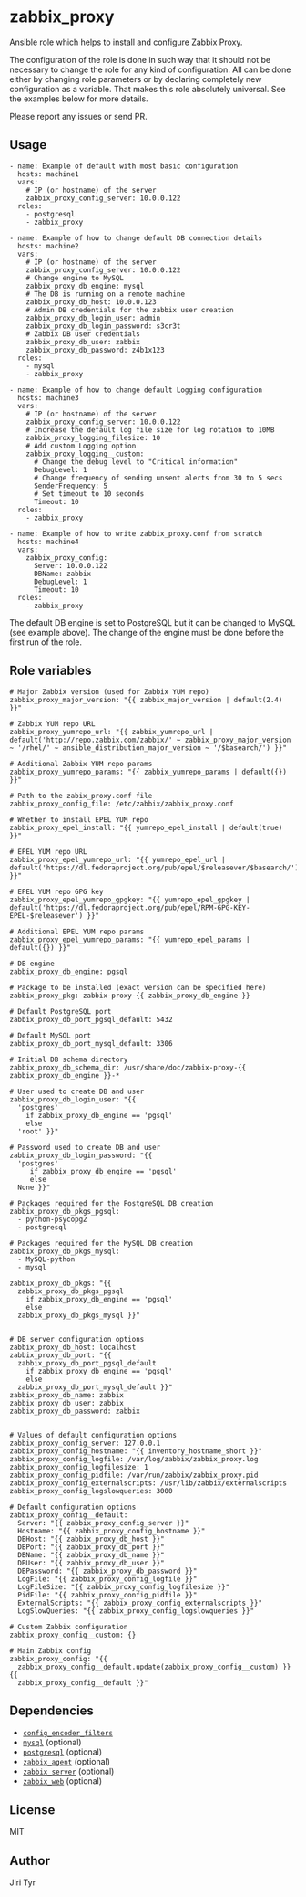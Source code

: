 zabbix_proxy
============

Ansible role which helps to install and configure Zabbix Proxy.

The configuration of the role is done in such way that it should not be
necessary to change the role for any kind of configuration. All can be
done either by changing role parameters or by declaring completely new
configuration as a variable. That makes this role absolutely
universal. See the examples below for more details.

Please report any issues or send PR.


Usage
-----

```
- name: Example of default with most basic configuration
  hosts: machine1
  vars:
    # IP (or hostname) of the server
    zabbix_proxy_config_server: 10.0.0.122
  roles:
    - postgresql
    - zabbix_proxy

- name: Example of how to change default DB connection details
  hosts: machine2
  vars:
    # IP (or hostname) of the server
    zabbix_proxy_config_server: 10.0.0.122
    # Change engine to MySQL
    zabbix_proxy_db_engine: mysql
    # The DB is running on a remote machine
    zabbix_proxy_db_host: 10.0.0.123
    # Admin DB credentials for the zabbix user creation
    zabbix_proxy_db_login_user: admin
    zabbix_proxy_db_login_password: s3cr3t
    # Zabbix DB user credentials
    zabbix_proxy_db_user: zabbix
    zabbix_proxy_db_password: z4b1x123
  roles:
    - mysql
    - zabbix_proxy

- name: Example of how to change default Logging configuration
  hosts: machine3
  vars:
    # IP (or hostname) of the server
    zabbix_proxy_config_server: 10.0.0.122
    # Increase the default log file size for log rotation to 10MB
    zabbix_proxy_logging_filesize: 10
    # Add custom Logging option
    zabbix_proxy_logging__custom:
      # Change the debug level to "Critical information"
      DebugLevel: 1
      # Change frequency of sending unsent alerts from 30 to 5 secs
      SenderFrequency: 5
      # Set timeout to 10 seconds
      Timeout: 10
  roles:
    - zabbix_proxy

- name: Example of how to write zabbix_proxy.conf from scratch
  hosts: machine4
  vars:
    zabbix_proxy_config:
      Server: 10.0.0.122
      DBName: zabbix
      DebugLevel: 1
      Timeout: 10
  roles:
    - zabbix_proxy
```

The default DB engine is set to PostgreSQL but it can be changed to MySQL
(see example above). The change of the engine must be done
before the first run of the role.


Role variables
--------------

```
# Major Zabbix version (used for Zabbix YUM repo)
zabbix_proxy_major_version: "{{ zabbix_major_version | default(2.4) }}"

# Zabbix YUM repo URL
zabbix_proxy_yumrepo_url: "{{ zabbix_yumrepo_url | default('http://repo.zabbix.com/zabbix/' ~ zabbix_proxy_major_version ~ '/rhel/' ~ ansible_distribution_major_version ~ '/$basearch/') }}"

# Additional Zabbix YUM repo params
zabbix_proxy_yumrepo_params: "{{ zabbix_yumrepo_params | default({}) }}"

# Path to the zabix_proxy.conf file
zabbix_proxy_config_file: /etc/zabbix/zabbix_proxy.conf

# Whether to install EPEL YUM repo
zabbix_proxy_epel_install: "{{ yumrepo_epel_install | default(true) }}"

# EPEL YUM repo URL
zabbix_proxy_epel_yumrepo_url: "{{ yumrepo_epel_url | default('https://dl.fedoraproject.org/pub/epel/$releasever/$basearch/') }}"

# EPEL YUM repo GPG key
zabbix_proxy_epel_yumrepo_gpgkey: "{{ yumrepo_epel_gpgkey | default('https://dl.fedoraproject.org/pub/epel/RPM-GPG-KEY-EPEL-$releasever') }}"

# Additional EPEL YUM repo params
zabbix_proxy_epel_yumrepo_params: "{{ yumrepo_epel_params | default({}) }}"

# DB engine
zabbix_proxy_db_engine: pgsql

# Package to be installed (exact version can be specified here)
zabbix_proxy_pkg: zabbix-proxy-{{ zabbix_proxy_db_engine }}

# Default PostgreSQL port
zabbix_proxy_db_port_pgsql_default: 5432

# Default MySQL port
zabbix_proxy_db_port_mysql_default: 3306

# Initial DB schema directory
zabbix_proxy_db_schema_dir: /usr/share/doc/zabbix-proxy-{{ zabbix_proxy_db_engine }}-*

# User used to create DB and user
zabbix_proxy_db_login_user: "{{
  'postgres'
    if zabbix_proxy_db_engine == 'pgsql'
    else
  'root' }}"

# Password used to create DB and user
zabbix_proxy_db_login_password: "{{
  'postgres'
     if zabbix_proxy_db_engine == 'pgsql'
     else
  None }}"

# Packages required for the PostgreSQL DB creation
zabbix_proxy_db_pkgs_pgsql:
  - python-psycopg2
  - postgresql

# Packages required for the MySQL DB creation
zabbix_proxy_db_pkgs_mysql:
  - MySQL-python
  - mysql

zabbix_proxy_db_pkgs: "{{
  zabbix_proxy_db_pkgs_pgsql
    if zabbix_proxy_db_engine == 'pgsql'
    else
  zabbix_proxy_db_pkgs_mysql }}"


# DB server configuration options
zabbix_proxy_db_host: localhost
zabbix_proxy_db_port: "{{
  zabbix_proxy_db_port_pgsql_default
    if zabbix_proxy_db_engine == 'pgsql'
    else
  zabbix_proxy_db_port_mysql_default }}"
zabbix_proxy_db_name: zabbix
zabbix_proxy_db_user: zabbix
zabbix_proxy_db_password: zabbix


# Values of default configuration options
zabbix_proxy_config_server: 127.0.0.1
zabbix_proxy_config_hostname: "{{ inventory_hostname_short }}"
zabbix_proxy_config_logfile: /var/log/zabbix/zabbix_proxy.log
zabbix_proxy_config_logfilesize: 1
zabbix_proxy_config_pidfile: /var/run/zabbix/zabbix_proxy.pid
zabbix_proxy_config_externalscripts: /usr/lib/zabbix/externalscripts
zabbix_proxy_config_logslowqueries: 3000

# Default configuration options
zabbix_proxy_config__default:
  Server: "{{ zabbix_proxy_config_server }}"
  Hostname: "{{ zabbix_proxy_config_hostname }}"
  DBHost: "{{ zabbix_proxy_db_host }}"
  DBPort: "{{ zabbix_proxy_db_port }}"
  DBName: "{{ zabbix_proxy_db_name }}"
  DBUser: "{{ zabbix_proxy_db_user }}"
  DBPassword: "{{ zabbix_proxy_db_password }}"
  LogFile: "{{ zabbix_proxy_config_logfile }}"
  LogFileSize: "{{ zabbix_proxy_config_logfilesize }}"
  PidFile: "{{ zabbix_proxy_config_pidfile }}"
  ExternalScripts: "{{ zabbix_proxy_config_externalscripts }}"
  LogSlowQueries: "{{ zabbix_proxy_config_logslowqueries }}"

# Custom Zabbix configuration
zabbix_proxy_config__custom: {}

# Main Zabbix config
zabbix_proxy_config: "{{
  zabbix_proxy_config__default.update(zabbix_proxy_config__custom) }}{{
  zabbix_proxy_config__default }}"
```


Dependencies
------------

- [`config_encoder_filters`](https://github.com/jtyr/ansible-config_encoder_filters)
- [`mysql`](http://github.com/jtyr/ansible-mysql) (optional)
- [`postgresql`](http://github.com/jtyr/ansible-postgresql) (optional)
- [`zabbix_agent`](https://github.com/jtyr/ansible-zabbix_agent) (optional)
- [`zabbix_server`](https://github.com/jtyr/ansible-zabbix_server) (optional)
- [`zabbix_web`](https://github.com/jtyr/ansible-zabbix_web) (optional)


License
-------

MIT


Author
------

Jiri Tyr
